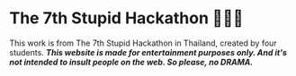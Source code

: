 # The 7th Stupid Hackathon 🧑🏻‍💻

This work is from The 7th Stupid Hackathon in Thailand, created by four students. **_This website is made for entertainment purposes only. And it's not intended to insult people on the web. So please, no DRAMA._**
